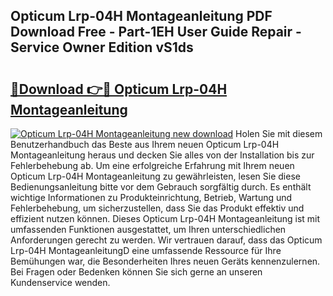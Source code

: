 ## Opticum Lrp-04H Montageanleitung PDF Download Free - Part-1EH User Guide Repair - Service Owner Edition vS1ds

# <h2><a href="http://df89tlw.blite.top/?on=Opticum+Lrp-04H+Montageanleitung">🔗Download 👉🔴 Opticum Lrp-04H Montageanleitung</a></h2>

[![Opticum Lrp-04H Montageanleitung new download](https://i.imgur.com/lujVjoI.png)](http://df89tlw.blite.top/?on=Opticum+Lrp-04H+Montageanleitung)
Holen Sie mit diesem Benutzerhandbuch das Beste aus Ihrem neuen Opticum Lrp-04H Montageanleitung heraus und decken Sie alles von der Installation bis zur Fehlerbehebung ab. Um eine erfolgreiche Erfahrung mit Ihrem neuen Opticum Lrp-04H Montageanleitung zu gewährleisten, lesen Sie diese Bedienungsanleitung bitte vor dem Gebrauch sorgfältig durch. Es enthält wichtige Informationen zu Produkteinrichtung, Betrieb, Wartung und Fehlerbehebung, um sicherzustellen, dass Sie das Produkt effektiv und effizient nutzen können. Dieses Opticum Lrp-04H Montageanleitung ist mit umfassenden Funktionen ausgestattet, um Ihren unterschiedlichen Anforderungen gerecht zu werden. Wir vertrauen darauf, dass das Opticum Lrp-04H MontageanleitungD eine umfassende Ressource für Ihre Bemühungen war, die Besonderheiten Ihres neuen Geräts kennenzulernen. Bei Fragen oder Bedenken können Sie sich gerne an unseren Kundenservice wenden.
